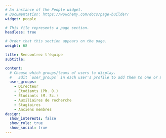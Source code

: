 ```yaml
---
# An instance of the People widget.
# Documentation: https://wowchemy.com/docs/page-builder/
widget: people

# This file represents a page section.
headless: true

# Order that this section appears on the page.
weight: 68

title: Rencontrez l'équipe
subtitle:

content:
  # Choose which groups/teams of users to display.
  #   Edit `user_groups` in each user's profile to add them to one or more of these groups.
  user_groups:
    - Directeur
    - Étudiants (Ph. D.)
    - Étudiants (M. Sc.)
    - Auxiliaires de recherche
    - Stagiaires
    - Anciens membres
design:
  show_interests: false
  show_role: true
  show_social: true
---
```

